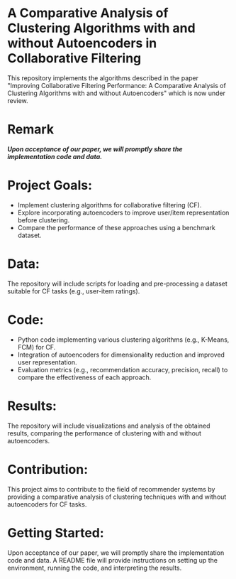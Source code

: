 # A Comparative Analysis of Clustering Algorithms with and without Autoencoders in Collaborative Filtering
This repository implements the algorithms described in the paper "Improving Collaborative Filtering Performance: A Comparative Analysis of Clustering Algorithms with and without Autoencoders" which is now under review.

# Remark

 ***Upon acceptance of our paper, we will promptly share the implementation code and data.***
 
# Project Goals:

* Implement clustering algorithms for collaborative filtering (CF).
* Explore incorporating autoencoders to improve user/item representation before clustering.
* Compare the performance of these approaches using a benchmark dataset.

# Data:

The repository will include scripts for loading and pre-processing a dataset suitable for CF tasks (e.g., user-item ratings).

# Code:

* Python code implementing various clustering algorithms (e.g., K-Means, FCM) for CF.
* Integration of autoencoders for dimensionality reduction and improved user representation.
* Evaluation metrics (e.g., recommendation accuracy, precision, recall) to compare the effectiveness of each approach.

# Results:

 The repository will include visualizations and analysis of the obtained results, comparing the performance of clustering with and without autoencoders.

# Contribution:

This project aims to contribute to the field of recommender systems by providing a comparative analysis of clustering techniques with and without autoencoders for CF tasks.

# Getting Started:
Upon acceptance of our paper, we will promptly share the implementation code and data. A README file will provide instructions on setting up the environment, running the code, and interpreting the results.

